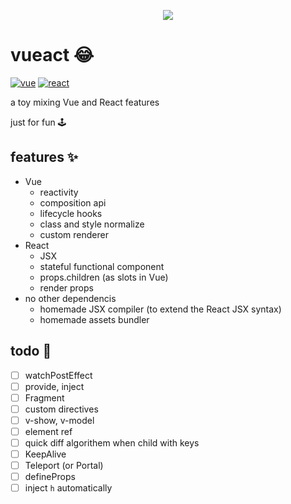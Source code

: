 <p align="center">
  <img src="https://cdn.jsdelivr.net/gh/b2ns/vueact/assets/logo.png">
</p>

# vueact 😂

[![vue](https://shields.io/badge/vue-35495E?logo=vuedotjs&style=flat)](https://github.com/vuejs/core)
[![react](https://shields.io/badge/react-black?logo=react&style=flat)](https://github.com/facebook/react/)

a toy mixing Vue and React features

just for fun 🕹️

## features ✨

- Vue
  - reactivity
  - composition api
  - lifecycle hooks
  - class and style normalize
  - custom renderer
- React
  - JSX
  - stateful functional component
  - props.children (as slots in Vue)
  - render props
- no other dependencis
  - homemade JSX compiler (to extend the React JSX syntax)
  - homemade assets bundler

## todo 🔨

- [ ] watchPostEffect
- [ ] provide, inject
- [ ] Fragment
- [ ] custom directives
- [ ] v-show, v-model
- [ ] element ref
- [ ] quick diff algorithem when child with keys
- [ ] KeepAlive
- [ ] Teleport (or Portal)
- [ ] defineProps
- [ ] inject `h` automatically
